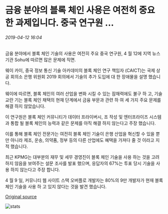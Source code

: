 # 금융 분야의 블록 체인 사용은 여전히 중요 한 과제입니다. 중국 연구원 ...

###### 2019-04-12 16:04

금융 분야에서 블록 체인 기술의 사용은 여전히 주요 중국 연구원, 4 월 12에 지역 뉴스 기관 Sohu에 따르면 많은 문제에 직면.

웨이 카이, 중국 정보 통신 기술 아카데미의 블록 체인 연구 책임자 (CAICT)는 국제 상공 회의소 은행 위원회 2019 회의에서 기술의 추가 도입에 대 한 장애물을 설명 했습니다.

웨이에 따르면, 블록 체인의 여러 산업을 변화 시킬 수 있는 잠재력에도 불구 하 고, 기술 교란 기는 블록 체인 채택의 현재 단계에서 금융 부문과 관련 하 여 세 가지 주요 문제를 해결 하지 않았습니다.

이 연구원은 블록 체인 커뮤니티가 데이터 프라이버시, 조 작성 및 엔터프라이즈 시스템과 통합 될 블록 체인의 능력과 같은 문제를 아직 해결 하지 않는다고 주장 했습니다.

이를 통해 블록 체인 전문가는 여전히 블록 체인 기술이 은행 산업을 혁신할 수 있을 뿐만 아니라 제조, 운송, 의약품, 정부 등의 다른 산업에도 혜택을 가져다 줄 것 이라고 지적 했습니다.

최근 KPMG는 대부분의 재무 및 세무 경영진이 블록 체인 기술을 사용 하는 것을 고려 하지 않음을 보여주는 설문 조사를 발표 했으며, 응답자의 67%는 투표 당시 기술을 사용 하지 않는다고 주장 합니다.

4 월 9 일, 커뮤니티 웹 사이트 스택 오버플로 개발자는 80%의 9만 개발자가 현재 블록 체인 기술을 사용 하 고 있지 않다는 것을 발견 했습니다.

[Original source](https://cointelegraph.com/news/blockchain-use-in-finance-still-faces-major-challenges-chinese-researcher)

![stats](https://c.statcounter.com/11760860/0/a89fa40b/1/ "stats")